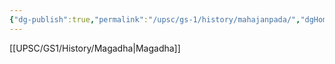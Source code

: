 ```yaml
---
{"dg-publish":true,"permalink":"/upsc/gs-1/history/mahajanpada/","dgHomeLink":true,"dgPassFrontmatter":false}
---
```



[[UPSC/GS1/History/Magadha|Magadha]]